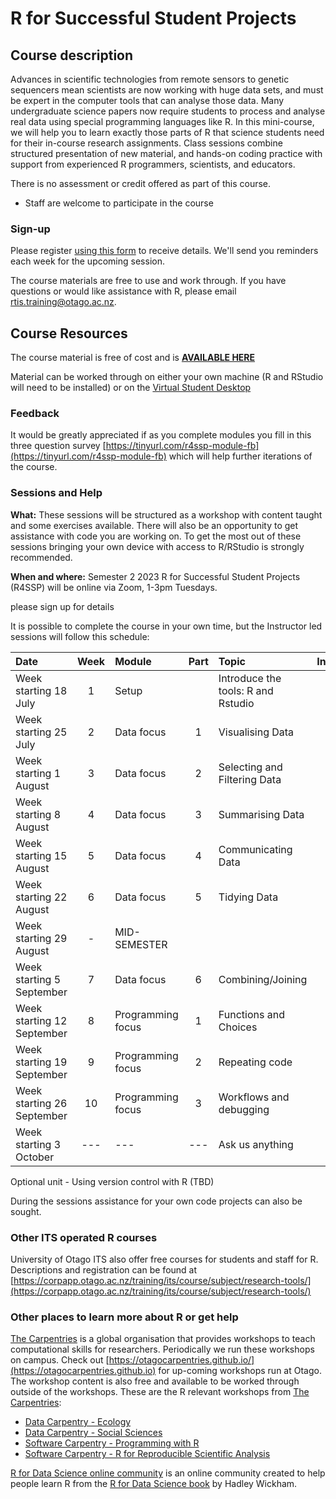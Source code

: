 # R for Successful Student Projects

## Course description

Advances in scientific technologies from remote sensors to genetic sequencers mean scientists are now working with huge data sets, and must be expert in the computer tools that can analyse those data. Many undergraduate science papers now require students to process and analyse real data using special programming languages like R. In this mini-course, we will help you to learn exactly those parts of R that science students need for their in-course research assignments. Class sessions combine structured presentation of new material, and hands-on coding practice with support from experienced R programmers, scientists, and educators.

There is no assessment or credit offered as part of this course.

- Staff are welcome to participate in the course

### Sign-up

Please register [using this form](https://forms.gle/B7y2vguKr1kmUHYQA) to receive details.
 We'll send you reminders each week for the upcoming session.
 
<!-- Sign up has closed for semester 1. -->

The course materials are free to use and work through. If you have questions or would like assistance with R, please email rtis.training@otago.ac.nz.


## Course Resources

The course material is free of cost and is **[AVAILABLE HERE](https://rtis-training.github.io/2023-s2-r4ssp/index.html)**


<!--
- [Handouts and Exercises](https://drive.google.com/drive/folders/1ttf1s8-vkJNOlHdphfi2zFyMq6gGEvCy?usp=sharing) - licensed under [CC-BY-SA](https://creativecommons.org/licenses/by-sa/4.0/)
- [The R for Data Science online book](https://r4ds.had.co.nz) (main reference text)
- [Tabular data analysis with R and the Tidyverse](https://static-bcrf.biochem.wisc.edu/courses/Tabular-data-analysis-with-R-and-Tidyverse/book/)
-->
Material can be worked through on either your own machine (R and RStudio will need to be installed) or on the [Virtual Student Desktop](https://blogs.otago.ac.nz/studentit/student-desktop/)

### Feedback

It would be greatly appreciated if as you complete modules you fill in this three question survey [https://tinyurl.com/r4ssp-module-fb](https://tinyurl.com/r4ssp-module-fb) which will help further iterations of the course.

### Sessions and Help

**What:** These sessions will be structured as a workshop with content taught and some exercises available. There will also be an opportunity to get assistance with code you are working on. To get the most out of these sessions bringing your own device with access to R/RStudio is strongly recommended.

**When and where:** Semester 2 2023 R for Successful Student Projects (R4SSP) will be online via Zoom, 1-3pm Tuesdays.

please sign up for details

It is possible to complete the course in your own time, but the Instructor led sessions will follow this schedule:

Date | Week | Module | Part | Topic | Instructor
:--|:-:|:-|:-:|:--|:--:|
Week starting 18 July | 1 | Setup | | Introduce the tools: R and Rstudio | P
Week starting 25 July | 2 | Data focus | 1 | Visualising Data | M
Week starting 1 August | 3 | Data focus | 2 | Selecting and Filtering Data | P
Week starting 8 August | 4 | Data focus | 3 | Summarising Data | M
Week starting 15 August  | 5 | Data focus | 4 | Communicating Data | P
Week starting 22 August | 6 | Data focus | 5 | Tidying Data | M
Week starting 29 August | - | MID-SEMESTER | | |
Week starting 5 September | 7 |Data focus | 6 | Combining/Joining |P
Week starting 12 September | 8 | Programming focus | 1 | Functions and Choices | M
Week starting 19 September | 9 | Programming focus | 2 | Repeating code | P
Week starting 26 September | 10 | Programming focus | 3 | Workflows and debugging | M
Week starting 3 October | --- | --- | --- | Ask us anything | P/M

Optional unit - Using version control with R (TBD)

During the sessions assistance for your own code projects can also be sought.



### Other ITS operated R courses

University of Otago ITS also offer free courses for students and staff for R. Descriptions and registration can be found at [https://corpapp.otago.ac.nz/training/its/course/subject/research-tools/](https://corpapp.otago.ac.nz/training/its/course/subject/research-tools/)

### Other places to learn more about R or get help

[The Carpentries](https://carpentries.org) is a global organisation that provides workshops to teach computational skills for researchers. Periodically we run these workshops on campus. Check out [https://otagocarpentries.github.io/](https://otagocarpentries.github.io) for up-coming workshops run at Otago. The workshop content is also free and available to be worked through outside of the workshops. These are the R relevant workshops from [The Carpentries](https://carpentries.org):

- [Data Carpentry - Ecology](https://datacarpentry.org/R-ecology-lesson/)
- [Data Carpentry - Social Sciences](https://datacarpentry.org/r-socialsci/)
- [Software Carpentry - Programming with R](http://swcarpentry.github.io/r-novice-inflammation)
- [Software Carpentry - R for Reproducible Scientific Analysis](http://swcarpentry.github.io/r-novice-gapminder)

[R for Data Science online community](https://www.rfordatasci.com) is an online community created to help people learn R from the [R for Data Science book](https://r4ds.had.co.nz) by Hadley Wickham.

